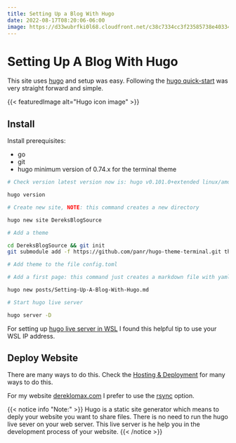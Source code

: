 ```yaml
---
title: Setting Up a Blog With Hugo
date: 2022-08-17T08:20:06-06:00
image: https://d33wubrfki0l68.cloudfront.net/c38c7334cc3f23585738e40334284fddcaf03d5e/2e17c/images/hugo-logo-wide.svg
---
```


# Setting Up A Blog With Hugo

This site uses [hugo](hugo) and setup was easy. Following the
[hugo quick-start](https://gohugo.io/getting-started/quick-start/) was very
straight forward and simple.

{{< featuredImage alt="Hugo icon image" >}}

## Install

Install prerequisites:

- go
- git
- hugo minimum version of 0.74.x for the terminal theme

```sh
# Check version latest version now is: hugo v0.101.0+extended linux/amd64

hugo version

# Create new site, NOTE: this command creates a new directory

hugo new site DereksBlogSource

# Add a theme

cd DereksBlogSource && git init
git submodule add -f https://github.com/panr/hugo-theme-terminal.git themes/terminal

# Add theme to the file config.toml

# Add a first page: this command just creates a markdown file with yaml metadata header

hugo new posts/Setting-Up-A-Blog-With-Hugo.md

# Start hugo live server

hugo server -D
```

For setting up [hugo live server in WSL](https://www.saotn.org/hugo-development-environment-in-wsl-2/)
I found this helpful tip to use your WSL IP address.

## Deploy Website

There are many ways to do this. Check the
[Hosting & Deployment](https://gohugo.io/hosting-and-deployment/) for many ways
to do this.

For my website [dereklomax.com](dereklomax.com) I prefer to use the
[rsync](https://gohugo.io/hosting-and-deployment/deployment-with-rsync/)
option.

{{< notice info "Note:" >}}
Hugo is a static site generator which means to deply your website you want to
share files. There is no need to run the hugo live sever on your web server.
This live server is he help you in the development process of your website.
{{< /notice >}}
